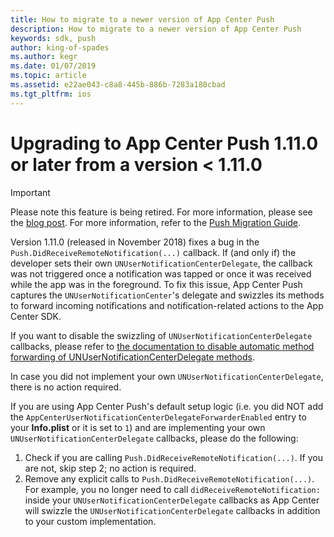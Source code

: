 ```yaml
---
title: How to migrate to a newer version of App Center Push
description: How to migrate to a newer version of App Center Push
keywords: sdk, push
author: king-of-spades
ms.author: kegr
ms.date: 01/07/2019
ms.topic: article
ms.assetid: e22ae043-c8a8-445b-886b-7283a180cbad
ms.tgt_pltfrm: ios
---
```


# Upgrading to App Center Push 1.11.0 or later from a version < 1.11.0

> [!IMPORTANT]
> Please note this feature is being retired. For more information, please see the [blog post](https://devblogs.microsoft.com/appcenter/app-center-mbaas-retirement/). For more information, refer to the [Push Migration Guide](~/migration/push/index.md).

Version 1.11.0 (released in November 2018) fixes a bug in the `Push.DidReceiveRemoteNotification(...)` callback. If (and only if) the developer sets their own `UNUserNotificationCenterDelegate`, the callback was not triggered once a notification was tapped or once it was received while the app was in the foreground. To fix this issue, App Center Push captures the `UNUserNotificationCenter`'s delegate and swizzles its methods to forward incoming notifications and notification-related actions to the App Center SDK.

If you want to disable the swizzling of `UNUserNotificationCenterDelegate` callbacks,  please refer to [the documentation to disable automatic method forwarding of UNUserNotificationCenterDelegate methods](~/sdk/push/xamarin-ios.md#user-notification-center-delegate).

In case you did not implement your own `UNUserNotificationCenterDelegate`, there is no action required.

If you are using App Center Push's default setup logic (i.e. you did NOT add the `AppCenterUserNotificationCenterDelegateForwarderEnabled` entry to your **Info.plist** or it is set to `1`) and are implementing your own `UNUserNotificationCenterDelegate` callbacks, please do the following:

1. Check if you are calling `Push.DidReceiveRemoteNotification(...)`. If you are not, skip step 2; no action is required.
2. Remove any explicit calls to `Push.DidReceiveRemoteNotification(...)`. For example, you no longer need to call `didReceiveRemoteNotification:` inside your `UNUserNotificationCenterDelegate` callbacks as App Center will swizzle the `UNUserNotificationCenterDelegate` callbacks in addition to your custom implementation.